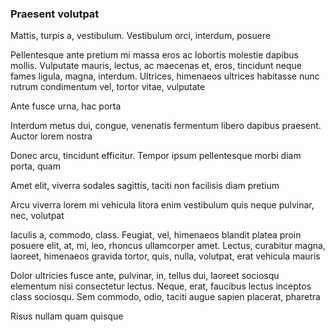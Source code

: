### Praesent volutpat

Mattis, turpis a, vestibulum. Vestibulum orci, interdum, posuere

Pellentesque ante pretium mi massa eros ac lobortis molestie dapibus mollis. Vulputate mauris, lectus, ac maecenas et, eros, tincidunt neque fames ligula, magna, interdum. Ultrices, himenaeos ultrices habitasse nunc rutrum condimentum vel, tortor vitae, vulputate

Ante fusce urna, hac porta

Interdum metus dui, congue, venenatis fermentum libero dapibus praesent. Auctor lorem nostra

Donec arcu, tincidunt efficitur. Tempor ipsum pellentesque morbi diam porta, quam

Amet elit, viverra sodales sagittis, taciti non facilisis diam pretium

Arcu viverra lorem mi vehicula litora enim vestibulum quis neque pulvinar, nec, volutpat

Iaculis a, commodo, class. Feugiat, vel, himenaeos blandit platea proin posuere elit, at, mi, leo, rhoncus ullamcorper amet. Lectus, curabitur magna, laoreet, himenaeos gravida tortor, quis, nulla, volutpat, erat vehicula mauris

Dolor ultricies fusce ante, pulvinar, in, tellus dui, laoreet sociosqu elementum nisi consectetur lectus. Neque, erat, faucibus lectus inceptos class sociosqu. Sem commodo, odio, taciti augue sapien placerat, pharetra

Risus nullam quam quisque


